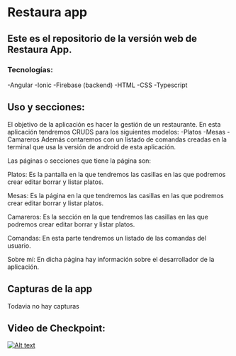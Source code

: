 ﻿# Restaura app

 ## Este es el repositorio de la versión web de Restaura App.
 
 ### Tecnologías:
 -Angular
 -Ionic
 -Firebase (backend)
 -HTML
 -CSS
 -Typescript
 
 ## Uso y secciones:
 El objetivo de la aplicación es hacer la gestión de un restaurante. 
 En esta aplicación tendremos CRUDS para los siguientes modelos:
 -Platos
 -Mesas
 -Camareros
 Además contaremos con un listado de comandas creadas en la terminal que usa la versión de android de esta aplicación.
 
 Las páginas o secciones que tiene la página son:
 
 Platos: Es la pantalla en la que tendremos las casillas en las que podremos crear editar borrar y listar platos.
 
 Mesas: Es la página en la que tendremos las casillas en las que podremos crear editar borrar y listar platos.
 
 Camareros: Es la sección en la que tendremos las casillas en las que podremos crear editar borrar y listar platos.
 
 Comandas: En esta parte tendremos un listado de las comandas del usuario.
 
 Sobre mí: En dicha página hay información sobre el desarrollador de la aplicación.
 

 

 ## Capturas de la app
 
Todavia no hay capturas

## Video de Checkpoint:
[![Alt text](https://img.youtube.com/vi/qk3atJxrR8Q/0.jpg)](https://youtu.be/qk3atJxrR8Q)
